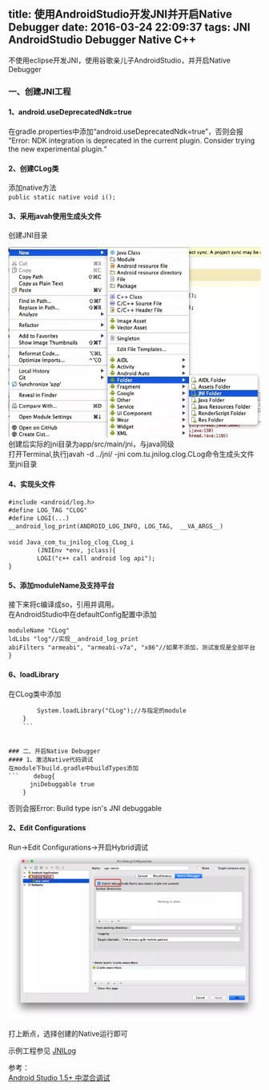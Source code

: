title: 使用AndroidStudio开发JNI并开启Native Debugger
date: 2016-03-24 22:09:37
tags: JNI AndroidStudio Debugger Native C++
---
不使用eclipse开发JNI，使用谷歌亲儿子AndroidStudio，并开启Native Debugger  
### 一、创建JNI工程
#### 1、android.useDeprecatedNdk=true  
在gradle.properties中添加“android.useDeprecatedNdk=true”，否则会报
”Error: NDK integration is deprecated in the current plugin.  Consider trying the new experimental plugin.“  
#### 2、创建CLog类
添加native方法  
`public static native void i();`  
#### 3、采用javah使用生成头文件  
创建JNI目录

<!--more-->

![](/css/images/20160324_welcomeJNI01.webp)
创建后实际的jni目录为app/src/main/jni，与java同级  
打开Terminal,执行javah -d ../jni/ -jni com.tu.jnilog.clog.CLog命令生成头文件至jni目录  
#### 4、实现头文件  

```#include "com_tu_jnilog_clog_CLog.h"  
#include <android/log.h>  
#define LOG_TAG "CLOG"  
#define LOGI(...)    
__android_log_print(ANDROID_LOG_INFO, LOG_TAG,  __VA_ARGS__)

void Java_com_tu_jnilog_clog_CLog_i
        (JNIEnv *env, jclass){
        LOGI("c++ call android log api");
}  
```
#### 5、添加moduleName及支持平台  
接下来将c编译成so，引用并调用。  
在AndroidStudio中在defaultConfig配置中添加  
```ndk{
moduleName "CLog"  
ldLibs "log"//实现__android_log_print  
abiFilters "armeabi", "armeabi-v7a", "x86"//如果不添加，测试发现是全部平台  
}
```
#### 6、loadLibrary  
在CLog类中添加
```	static{
		System.loadLibrary("CLog");//与指定的module
	}
	```


### 二、开启Native Debugger  
#### 1、激活Native代码调试  
在module下build.gradle中buildTypes添加
```    debug{
      jniDebuggable true
    }
```  
否则会报Error: Build type isn's JNI debuggable
#### 2、Edit Configurations  
 Run->Edit Configurations->开启Hybrid调试
 ![](/css/images/20160324_welcomeJNI02.webp)
 
打上断点，选择创建的Native运行即可

示例工程参见 [JNILog](https://github.com/2tu/JNILog)

参考：  
[Android Studio 1.5+ 中混合调试](http://toutiao.com/a6265272977680924930)